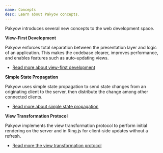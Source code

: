 ```yaml
---
name: Concepts
desc: Learn about Pakyow concepts.
---
```


Pakyow introduces several new concepts to the web development space.

**View-First Development**

Pakyow enforces total separation between the presentation layer and logic of an
application. This makes the codebase clearer, improves performance, and enables
features such as auto-updating views.

- [Read more about view-first development](/docs/overview/view-first-development)

**Simple State Propagation**

Pakyow uses simple state propagation to send state changes from an originating
client to the server, then distribute the change among other connected clients.

- [Read more about simple state propagation](/docs/overview/simple-state-propagation)

**View Transformation Protocol**

Pakyow implements the view transformation protocol to perform initial rendering
on the server and in Ring.js for client-side updates without a refresh.

- [Read more the view transformation protocol](/docs/overview/view-transformation-protocol)

